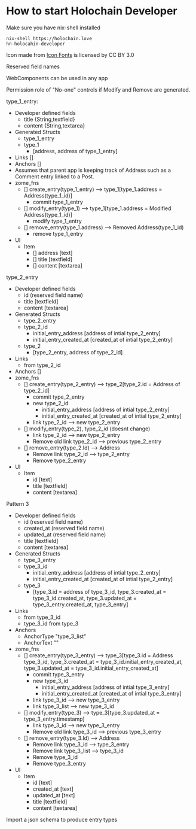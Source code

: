 # How to start Holochain Developer

Make sure you have nix-shell installed

```
nix-shell https://holochain.love
hn-holocahin-developer
```



<div>Icon made from <a href="http://www.onlinewebfonts.com/icon">Icon Fonts</a> is licensed by CC BY 3.0</div>


Reserved field names


WebComponents can be used in any app

Permission role of "No-one" controls if Modify and Remove are generated.

type_1_entry: 
- Developer defined fields
    - title {String,textfield}
    - content {String,textarea}
- Generated Structs
    - type_1_entry
    - type_1
        - [address, address of type_1_entry]
- Links []
- Anchors []
- Assumes that parent app is keeping track of Address such as a Comment entry linked to a Post.
- zome_fns
    - [] create_entry(type_1_entry) --> type_1[type_1.address = Address(type_1_id)]
        - commit type_1_entry
    - [] modify_entry(type_1) --> type_1[type_1.address = Modified Address(type_1_id)]
        - modify type_1_entry
    - [] remove_entry(type_1.address) --> Removed Address(type_1_id)
        - remove type_1_entry
- UI
    - Item
        - [] address [text]
        - [] title [textfield]
        - [] content [textarea]


type_2_entry
- Developer defined fields
    - id (reserved field name)
    - title [textfield]
    - content [textarea]    
- Generated Structs
    - type_2_entry
    - type_2_id
        - initial_entry_address [address of intial type_2_entry]
        - initial_entry_created_at [created_at of intial type_2_entry]
    - type_2
        - [type_2_entry, address of type_2_id]
- Links
    - from type_2_id
- Anchors []
- zome_fns
    - [] create_entry(type_2_entry) --> type_2[type_2.id = Address of type_2_id]
        - commit type_2_entry
        - new type_2_id
            - initial_entry_address [address of intial type_2_entry]
            - initial_entry_created_at [created_at of intial type_2_entry]
        - link type_2_id --> new type_2_entry
    - [] modify_entry(type_2), type_2_id (doesnt change)
        - link type_2_id --> new type_2_entry
        - Remove old link type_2_id --> previous type_2_entry
    - [] remove_entry(type_2.Id) --> Address
        - Remove link type_2_id --> type_2_entry
        - Remove type_2_entry
- UI
    - Item
        - id [text]
        - title [textfield]
        - content [textarea]


Pattern 3
- Developer defined fields
    - id (reserved field name)
    - created_at (reserved field name)
    - updated_at (reserved field name)
    - title [textfield]
    - content [textarea]    
- Generated Structs
    - type_3_entry
    - type_3_id
        - initial_entry_address [address of intial type_2_entry]
        - initial_entry_created_at [created_at of intial type_2_entry]
    - type_3
        - [type_3.id = address of type_3_id, type_3.created_at = type_3_id.created_at, type_3.updated_at = type_3_entry.created_at, type_3_entry]
- Links
    - from type_3_id
    - type_3_id from type_3
- Anchors 
    - AnchorType "type_3_list"
    - AnchorText ""
- zome_fns
    - [] create_entry(type_3_entry) --> type_3[type_3.id = Address type_3_id, type_3.created_at = type_3_id.initial_entry_created_at, type_3.updated_at = type_3_id.initial_entry_created_at]
        - commit type_3_entry
        - new type_3_id
            - initial_entry_address [address of intial type_3_entry]
            - initial_entry_created_at [created_at of intial type_3_entry]
        - link type_3_id --> new type_3_entry
        - link type_3_list --> new type_3_id
    - [] modify_entry(type_3) --> type_3[type_3.updated_at = type_3_entry.timestamp]
        - link type_3_id --> new type_3_entry
        - Remove old link type_3_id --> previous type_3_entry
    - [] remove_entry(type_3.Id) --> Address
        - Remove link type_3_id --> type_3_entry
        - Remove link type_3_list --> type_3_id
        - Remove type_3_id
        - Remove type_3_entry
- UI
    - Item
        - id [text]
        - created_at [text]
        - updated_at [text]
        - title [textfield]
        - content [textarea]



Import a json schema to produce entry types